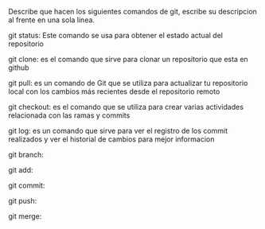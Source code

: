 Describe que hacen los siguientes comandos de git, escribe su descripcion al frente en una sola linea.

git status: Este comando se usa para obtener el estado actual del repositorio

git clone: es el comando que sirve para clonar un repositorio que esta en github

git pull: es un comando de Git que se utiliza para actualizar tu repositorio local con los cambios más recientes desde el repositorio remoto

git checkout: es el comando que se utiliza para crear varias actividades relacionada con las ramas y commits

git log: es un comando que sirve para ver el registro de los commit realizados y ver el historial de cambios para mejor informacion

git branch:

git add:

git commit:

git push:

git merge:
